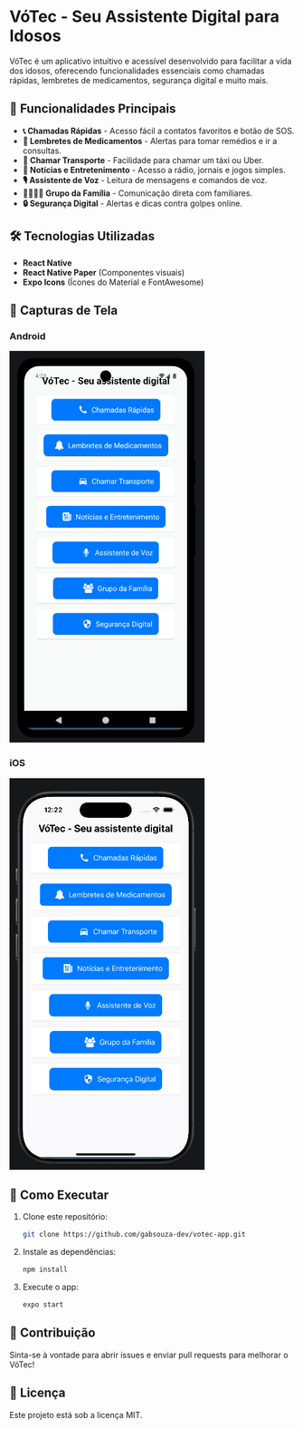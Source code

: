 # VóTec - Seu Assistente Digital para Idosos

VóTec é um aplicativo intuitivo e acessível desenvolvido para facilitar a vida dos idosos, oferecendo funcionalidades essenciais como chamadas rápidas, lembretes de medicamentos, segurança digital e muito mais.

## 📱 Funcionalidades Principais

- **📞 Chamadas Rápidas** - Acesso fácil a contatos favoritos e botão de SOS.
- **💊 Lembretes de Medicamentos** - Alertas para tomar remédios e ir a consultas.
- **🚖 Chamar Transporte** - Facilidade para chamar um táxi ou Uber.
- **📰 Notícias e Entretenimento** - Acesso a rádio, jornais e jogos simples.
- **🎙 Assistente de Voz** - Leitura de mensagens e comandos de voz.
- **👨‍👩‍👧‍👦 Grupo da Família** - Comunicação direta com familiares.
- **🔒 Segurança Digital** - Alertas e dicas contra golpes online.

## 🛠 Tecnologias Utilizadas

- **React Native**
- **React Native Paper** (Componentes visuais)
- **Expo Icons** (Ícones do Material e FontAwesome)

## 📸 Capturas de Tela

### Android
![VóTec Android](android_screenshot.png)

### iOS
![VóTec iOS](ios_screenshot.png)

## 🚀 Como Executar

1. Clone este repositório:
   ```sh
   git clone https://github.com/gabsouza-dev/votec-app.git
   ```
2. Instale as dependências:
   ```sh
   npm install
   ```
3. Execute o app:
   ```sh
   expo start
   ```

## 📌 Contribuição
Sinta-se à vontade para abrir issues e enviar pull requests para melhorar o VóTec!

## 📄 Licença
Este projeto está sob a licença MIT.
